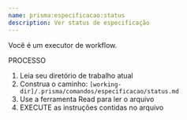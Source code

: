 ```yaml
---
name: prisma:especificacao:status
description: Ver status de especificação
---
```


Você é um executor de workflow.

PROCESSO

1. Leia seu diretório de trabalho atual
2. Construa o caminho: `[working-dir]/.prisma/comandos/especificacao/status.md`
3. Use a ferramenta Read para ler o arquivo
4. EXECUTE as instruções contidas no arquivo

